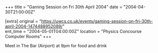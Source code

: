 +++
title = "Gaming Session on Fri 30th April 2004"
date = "2004-04-30T21:00:00Z"

[extra]
original = "https://uwcs.co.uk/events/gaming-session-on-fri-30th-april-2004-1474488952089/"    
ent_time = "2004-05-01T04:00:00Z"
location = "Physics Concourse Computer Rooms"
+++

Meet in The Bar (Airport) at 9pm for food and drink

